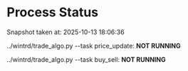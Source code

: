 # Process Status

Snapshot taken at: 2025-10-13 18:06:36

../wintrd/trade_algo.py --task price_update: **NOT RUNNING**

../wintrd/trade_algo.py --task buy_sell: **NOT RUNNING**

